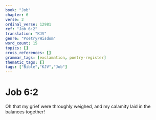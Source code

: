 ```yaml
---
book: "Job"
chapter: 6
verse: 2
ordinal_verse: 12981
ref: "Job 6:2"
translation: "KJV"
genre: "Poetry/Wisdom"
word_count: 15
topics: []
cross_references: []
grammar_tags: [exclamation, poetry-register]
thematic_tags: []
tags: ["Bible","KJV","Job"]
---
```


# Job 6:2

Oh that my grief were throughly weighed, and my calamity laid in the balances together!
